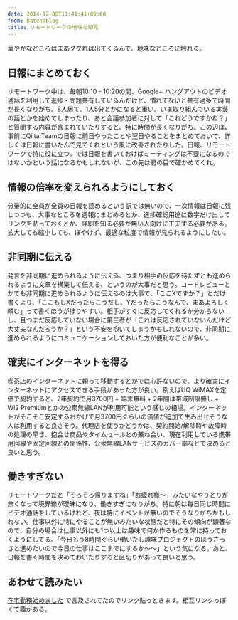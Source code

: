 ```yaml
---
date: 2014-12-08T11:41:41+09:00
from: hatenablog
title: リモートワークの地味な知見
---
```


<p>華やかなところはまあググれば出てくるんで、地味なところに触れる。</p>

<h2>日報にまとめておく</h2>

<p>リモートワーク中は、毎朝10:10 - 10:20の間、Google+ ハングアウトのビデオ通話を利用して進捗・問題共有しているんだけど、慣れてないと共有過多で時間が長くなりがち。8人居て、1人5分とかになると重い。いま取り組んでいる実装の話とかを始めてしまったり、あと会議参加者に対して「これどうですかね？」と質問する内容が含まれていたりすると、特に時間が長くなりがち。この辺は、事前にQiita:Teamの日報に前日やったことや翌日やることをまとめておいて、詳しくは日報に書いたんで見てくれという風に改善されたりした。日報、リモートワークで特に役に立つ。では日報を書いておけばミーティングは不要になるのではないかという話になるかもしれないが、この先は君の目で確かめてくれ。</p>

<h2>情報の倍率を変えられるようにしておく</h2>

<p>分量的に全員が全員の日報を読めるという訳では無いので、一次情報は日報に残しつつも、大事なところを週報にまとめるとか、進捗確認用途に数字だけ出してリンクを貼っておくとか、詳細を知る必要が無い人向けに工夫する必要がある。拡大しても縮小しても、ぼやけず、最適な粒度で情報が見られるようにしたい。</p>

<h2>非同期に伝える</h2>

<p>発言を非同期に進められるように伝える、つまり相手の反応を待たずとも進められるように文章を構築して伝える、というのが大事だと思う。コードレビューとかでも非同期に進められるように伝えるのは大事で、「ここXですか？」とだけ書くより、「ここもしXだったらこうだし、Yだったらこうなんで、まあよろしく頼む」って書くほうが捗りやすい。相手がすぐに反応してくれるか分からないし、且つまだ反応していない場合に第三者が「これは反応されていないんだけど大丈夫なんだろうか？」という不安を抱いてしまうかもしれないので、非同期に進められるようにコミュニケーションしておいた方が便利なことが多い。</p>

<h2>確実にインターネットを得る</h2>

<p>喫茶店のインターネットに頼って移動するとかでは心許ないので、より確実にインターネットにアクセスできる手段があった方が良い。例えばUQ WiMAXを定価で契約すると、2年契約で月3700円 + 端末無料 + 2年間は帯域制限無し + Wi2 Premiumとかの公衆無線LANが利用可能という感じの相場。インターネットがそこそこ安定するおかげで月3700円ぐらいの価値が追加で生み出せそうな人は利用すると良さそう。代理店を使うかどうかは、契約開始/解除時や故障時の処理の早さ、抱合せ商品やタイムセールとの兼ね合い、現在利用している携帯用回線や固定回線との関係性、公衆無線LANサービスのカバー率などで決めると良いと思う。</p>

<h2>働きすぎない</h2>

<p>リモートワークだと「そろそろ帰りますね」「お疲れ様〜」みたいなやりとりが無くなって境界線が曖昧になり、働きすぎになりがち。特に朝は毎日同じ時間にビデオ通話をしているけれど、夜は特にイベントが無いのでそうなりがちかもしれない。仕事以外に特にやることが無いみたいな状態だと特にその傾向が顕著なので、自分の場合は仕事以外にも1つ以上は趣味で何か作るものを常に持っておくようにしてる。「今日もう8時間ぐらい働いたし趣味プロジェクトのほうさっさと進めたいので今日の仕事はここまでにするか〜〜」という気になる。あと、日報を書く時間を決めておいたりすると区切りがあって良いと思う。</p>

<h2>あわせて読みたい</h2>

<p><a href="http://bugrammer.hateblo.jp/entry/2014/12/08/015629">在宅勤務始めました</a> で言及されてたのでリンク貼っときます。相互リンクっぽくて趣がある。</p>


